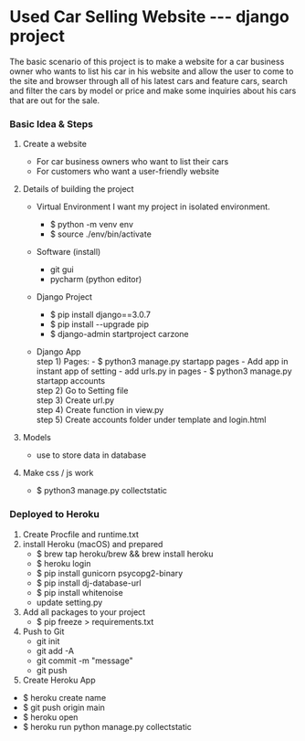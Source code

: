 # Used Car Selling Website --- django project 

The basic scenario of this project is to make a website for a car business owner who wants to list his car in his website and allow the user to come to the site and browser through all of his latest cars and feature cars, search and filter the cars by model or price and make some inquiries about his cars that are out for the sale.

### Basic Idea & Steps
1. Create a website 
   - For car business owners who want to list their cars
   - For customers who want a user-friendly website
   
2. Details of building the project
   - Virtual Environment
      I want my project in isolated environment.
      * $ python -m venv env
      * $ source ./env/bin/activate
      
   - Software (install)
      * git gui
      * pycharm (python editor)
      
   - Django Project
      * $ pip install django==3.0.7
      * $ pip install --upgrade pip
      * $ django-admin startproject carzone
      
   - Django App <br>
      step 1) Pages:
         - $ python3 manage.py startapp pages
	      - Add app in instant app of setting
	      - add urls.py in pages
         - $ python3 manage.py startapp accounts <br>
      step 2) Go to Setting file <br>
      step 3) Create url.py <br>
      step 4) Create function in view.py <br>
      step 5) Create accounts folder under template and login.html <br>
      
3. Models
   - use to store data in database

4. Make css / js work 
   - $ python3 manage.py collectstatic
      
### Deployed to Heroku
1. Create Procfile and runtime.txt
2. install Heroku (macOS) and prepared
   - $ brew tap heroku/brew && brew install heroku
   - $ heroku login
   - $ pip install gunicorn psycopg2-binary 
   - $ pip install dj-database-url
   - $ pip install whitenoise
   - update setting.py
3. Add all packages to your project
   - $ pip freeze > requirements.txt
4. Push to Git
   - git init
   - git add -A
   - git commit -m "message"
   - git push
 5. Create Heroku App
   - $ heroku create name
   - $ git push origin main
   - $ heroku open
   - $ heroku run python manage.py collectstatic 

